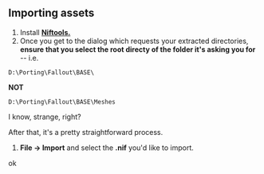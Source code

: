 ## Importing assets

1. Install [**Niftools.**](/fallout-4/tools.md)
2. Once you get to the dialog which requests your extracted directories, **ensure that you select the root directy of the folder it's asking you for** -- i.e. 

`D:\Porting\Fallout\BASE\`

**NOT**

`D:\Porting\Fallout\BASE\Meshes`

I know, strange, right?

After that, it's a pretty straightforward process.

1. **File -&gt; Import** and select the **.nif** you'd like to import.

ok



